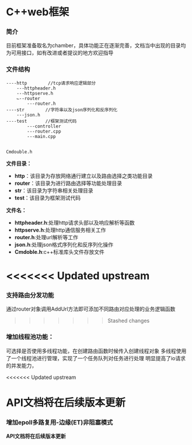 # C++web框架

### 简介

目前框架准备取名为chamber，具体功能正在逐渐完善，文档当中出现的目录均为可用接口，如有改进或者提议的地方欢迎指导

### 文件结构

```
----http        //tcp请求响应逻辑部分
	---httpheader.h
	---httpserve.h
	⌙--router
	    ---router.h
----str        //字符串以及json序列化和反序列化
	---json.h
----test       //框架测试代码
        ---controller
        ---router.cpp
        ---main.cpp
        
        
Cmdouble.h
```

**文件目录：**

- **http**：该目录为存放网络通行建立以及路由选择之类功能目录
- **router**：该目录为进行路由选择等功能处理目录
- **str**：该目录为字符串相关处理目录
- **test**：该目录为框架测试代码

**文件名：**

- **httpheader.h**:处理http请求头部以及响应解析等函数
- **httpserve.h**:处理http通信服务相关工作
- **router.h**:处理url解析等工作
- **json.h**:处理json格式序列化和反序列化操作
- **Cmdoble.h**:c++标准库头文件存放文件

<<<<<<< Updated upstream
=======

### 支持路由分发功能

通过router对象调用AddUrl方法即可添加不同路由对应处理的业务逻辑函数

>>>>>>> Stashed changes

### 增加线程池功能：

可选择是否使用多线程功能，在创建路由函数时候传入创建线程对象
多线程使用了一个线程池进行管理，实现了一个任务队列对任务进行处理
明显提高了io请求的并发能力，

<<<<<<< Updated upstream

**API文档将在后续版本更新**
=======

### 增加epoll多路复用-边缘(ET)非阻塞模式


**API文档将在后续版本更新**
